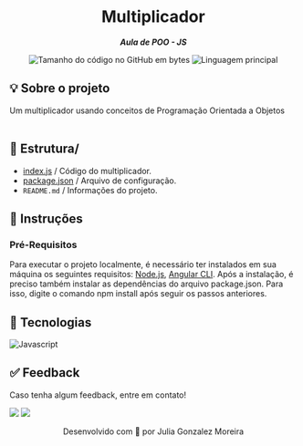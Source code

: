 <h1 align="center">
 Multiplicador
</h1>

<p align="center">
	<b><i>
Aula de POO - JS 
  </i></b>
</p>

<p align="center">
	<img alt="Tamanho do código no GitHub em bytes" src="https://img.shields.io/github/languages/code-size/juliagonzalezmoreira/multiplicador?color=6272a4" />
	<img alt="Linguagem principal" src="https://img.shields.io/github/languages/top/juliagonzalezmoreira/multiplicador?color=6272a4"/>
</p>

## 💡 Sobre o projeto
Um multiplicador usando conceitos de Programação Orientada a Objetos <br> <br>

## 📁 Estrutura/
- [index.js](https://github.com/juliagonzalezmoreira/multiplicador/blob/main/index.js) / Código do multiplicador.
- [package.json](https://github.com/juliagonzalezmoreira/multiplicador/blob/main/package.json) / Arquivo de configuração.
- ```README.md``` / Informações do projeto.
  
## 📍 Instruções 

### Pré-Requisitos
Para executar o projeto localmente, é necessário ter instalados em sua máquina os seguintes requisitos: [Node.js](https://nodejs.org/en), [Angular CLI](https://angular.io/cli). Após a instalação, é preciso também instalar as dependências do arquivo package.json. Para isso, digite o comando npm install após seguir os passos anteriores.


## 🔧 Tecnologias
![Javascript](https://img.shields.io/badge/JavaScript-F7DF1E?style=for-the-badge&logo=javascript&logoColor=black)


## ✅ Feedback

Caso tenha algum feedback, entre em contato!

<a href = "mailto:juliagonzalezmoreira@gmail.com"><img src="https://img.shields.io/badge/Gmail-D14836?style=for-the-badge&logo=gmail&logoColor=white"></a> 
<a href="https://www.linkedin.com/in/julia-gonzalez-moreira/" target="_blank"><img src="https://img.shields.io/badge/-LinkedIn-%230077B5?style=for-the-badge&logo=linkedin&logoColor=white" target="_blank"></a>

<p align="center"> Desenvolvido com 💜 por Julia Gonzalez Moreira </p>
